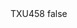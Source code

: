 <?xml version="1.0" encoding="UTF-8"?>
<CustomMetadata xmlns="http://soap.sforce.com/2006/04/metadata">
    <label>TXU458</label>
    <protected>false</protected>
</CustomMetadata>
